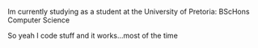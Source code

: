 Im currently studying as a student at the University of Pretoria: BScHons Computer Science

So yeah I code stuff and it works...most of the time


